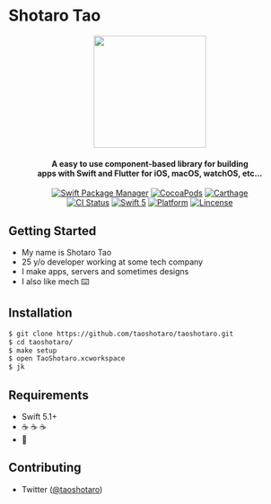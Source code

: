 # Shotaro Tao

<p align="center">
<img src="https://avatars3.githubusercontent.com/u/12542163" width=200>
</p>

<H4 align="center">
A easy to use component-based library for building</br>apps with Swift and Flutter for iOS, macOS, watchOS, etc...</br>
</H4>

<p align="center">
  <a href="https://swift.org/package-manager"><img alt="Swift Package Manager" src="https://img.shields.io/badge/SwiftPM-compatible-yellowgreen.svg"/></a>
  <a href="https://cocoapods.org"><img alt="CocoaPods" src="https://img.shields.io/badge/cocoapods-compatible-orange.svg"/></a>
  <a href="https://github.com/Carthage/Carthage"><img alt="Carthage" src="https://img.shields.io/badge/Carthage-compatible-yellow.svg"/></a>
</br>
  <a href="https://github.com/ra1028/Carbon/actions"><img alt="CI Status" src="https://github.com/ra1028/Carbon/workflows/GitHub%20Actions/badge.svg"/></a>
  <a href="https://developer.apple.com/swift"><img alt="Swift 5" src="https://img.shields.io/badge/language-Swift 5-orange.svg"/></a>
  <a href="https://developer.apple.com/"><img alt="Platform" src="http://img.shields.io/badge/platform-iOS%20%7C%20tvOS%20%7C%20macOS%20%7C%20watchOS-green.svg"/></a>
  <a href="https://github.com/taoshotaro/taoshotaro/blob/master/LICENSE"><img alt="Lincense" src="https://img.shields.io/badge/License-Apache%202.0-black.svg"/></a>
</p>

## Getting Started

- My name is Shotaro Tao
- 25 y/o developer working at some tech company
- I make apps, servers and sometimes designs
- I also like mech ⌨️

## Installation

```sh
$ git clone https://github.com/taoshotaro/taoshotaro.git
$ cd taoshotaro/
$ make setup
$ open TaoShotaro.xcworkspace
$ jk
```

## Requirements

- Swift 5.1+
- ☕ ☕ ☕
- 🍬

## Contributing

- Twitter ([@taoshotaro](https://twitter.com/taoshotaro))
